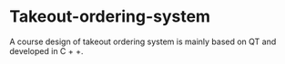 # Takeout-ordering-system
A course design of takeout ordering system is mainly based on QT and developed in C + +.
